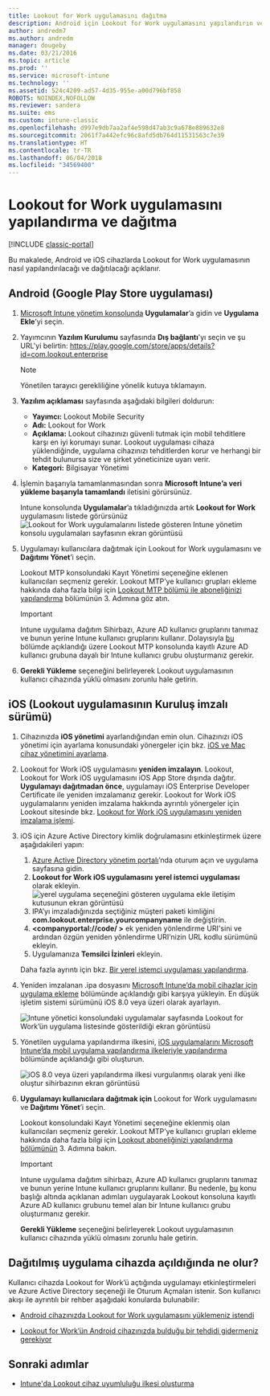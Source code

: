 ```yaml
---
title: Lookout for Work uygulamasını dağıtma
description: Android için Lookout for Work uygulamasını yapılandırın ve dağıtın.
author: andredm7
ms.author: andredm
manager: dougeby
ms.date: 03/21/2016
ms.topic: article
ms.prod: ''
ms.service: microsoft-intune
ms.technology: ''
ms.assetid: 524c4209-ad57-4d35-955e-a00d796bf858
ROBOTS: NOINDEX,NOFOLLOW
ms.reviewer: sandera
ms.suite: ems
ms.custom: intune-classic
ms.openlocfilehash: d997e9db7aa2af4e598d47ab3c9a678e889632e8
ms.sourcegitcommit: 2061f7a442efc96c8afd5db764d11531563c7e39
ms.translationtype: HT
ms.contentlocale: tr-TR
ms.lasthandoff: 06/04/2018
ms.locfileid: "34569400"
---
```

# <a name="configure-and-deploy-lookout-for-work-app"></a>Lookout for Work uygulamasını yapılandırma ve dağıtma

[!INCLUDE [classic-portal](../includes/classic-portal.md)]

Bu makalede, Android ve iOS cihazlarda Lookout for Work uygulamasının nasıl yapılandırılacağı ve dağıtılacağı açıklanır.

## <a name="android-google-play-store-app"></a>Android (Google Play Store uygulaması)

1. [Microsoft Intune yönetim konsolunda](https://manage.microsoft.com) **Uygulamalar**’a gidin ve **Uygulama Ekle**’yi seçin.
2. Yayımcının **Yazılım Kurulumu** sayfasında **Dış bağlantı**'yı seçin ve şu URL'yi belirtin: https://play.google.com/store/apps/details?id=com.lookout.enterprise
   >[!NOTE]
   >Yönetilen tarayıcı gerekliliğine yönelik kutuya tıklamayın.

3. **Yazılım açıklaması** sayfasında aşağıdaki bilgileri doldurun:
   * **Yayımcı:** Lookout Mobile Security
   * **Adı:**   Lookout for Work
   * **Açıklama:**  Lookout cihazınızı güvenli tutmak için mobil tehditlere karşı en iyi korumayı sunar. Lookout uygulaması cihaza yüklendiğinde, uygulama cihazınızı tehditlerden korur ve herhangi bir tehdit bulunursa size ve şirket yöneticinize uyarı verir.
   * **Kategori:** Bilgisayar Yönetimi

4. İşlemin başarıyla tamamlanmasından sonra **Microsoft Intune’a veri yükleme başarıyla tamamlandı** iletisini görürsünüz.

   Intune konsolunda **Uygulamalar**’a tıkladığınızda artık **Lookout for Work** uygulamasını listede görürsünüz ![Lookout for Work uygulamalarını listede gösteren Intune yönetim konsolu uygulamaları sayfasının ekran görüntüsü](../media/mtp/lookout-app-listed-intune-console.png)

5. Uygulamayı kullanıcılara dağıtmak için Lookout for Work uygulamasını ve **Dağıtımı Yönet**’i seçin.

   Lookout MTP konsolundaki Kayıt Yönetimi seçeneğine eklenen kullanıcıları seçmeniz gerekir.  Lookout MTP’ye kullanıcı grupları ekleme hakkında daha fazla bilgi için [Lookout MTP bölümü ile aboneliğinizi yapılandırma](configure-deploy-lookout-for-work-app.md) bölümünün 3. Adımına göz atın.

   >[!IMPORTANT]
   > Intune uygulama dağıtım Sihirbazı, Azure AD kullanıcı gruplarını tanımaz ve bunun yerine Intune kullanıcı gruplarını kullanır. Dolayısıyla [bu](plan-your-user-and-device-groups.md) bölümde açıklandığı üzere Lookout MTP konsolunda kayıtlı Azure AD kullanıcı grubuna dayalı bir Intune kullanıcı grubu oluşturmanız gerekir.

6. **Gerekli Yükleme** seçeneğini belirleyerek Lookout uygulamasının kullanıcı cihazında yüklü olmasını zorunlu hale getirin.

## <a name="ios-enterprise-signed-version-of-lookout-app"></a>iOS (Lookout uygulamasının Kuruluş imzalı sürümü)

1. Cihazınızda **iOS yönetimi** ayarlandığından emin olun. Cihazınızı iOS yönetimi için ayarlama konusundaki yönergeler için bkz. [iOS ve Mac cihaz yönetimini ayarlama](set-up-ios-and-mac-management-with-microsoft-intune.md).

2. Lookout for Work iOS uygulamasını **yeniden imzalayın**. Lookout, Lookout for Work iOS uygulamasını iOS App Store dışında dağıtır. **Uygulamayı dağıtmadan önce**, uygulamayı iOS Enterprise Developer Certificate ile yeniden imzalamanız gerekir. Lookout for Work iOS uygulamalarını yeniden imzalama hakkında ayrıntılı yönergeler için Lookout sitesinde bkz. [Lookout for Work iOS uygulamasını yeniden imzalama işlemi](https://personal.support.lookout.com/hc/articles/114094038714).

3. iOS için Azure Active Directory kimlik doğrulamasını etkinleştirmek üzere aşağıdakileri yapın:
   1.  [Azure Active Directory yönetim portalı](https://manage.windowsazure.com)’nda oturum açın ve uygulama sayfasına gidin.
   2.  **Lookout for Work iOS uygulamasını** **yerel istemci uygulaması** olarak ekleyin.
   ![yerel uygulama seçeneğini gösteren uygulama ekle iletişim kutusunun ekran görüntüsü](../media/mtp/aad-add-app.png)
   3. IPA’yı imzaladığınızda seçtiğiniz müşteri paketi kimliğini **com.lookout.enterprise.yourcompanyname** ile değiştirin.
   4.  **&lt;companyportal://code/ >** ek yeniden yönlendirme URI'sini ve ardından özgün yeniden yönlendirme URI’nizin URL kodlu sürümünü ekleyin.
   5.  Uygulamanıza **Temsilci İzinleri** ekleyin.

   Daha fazla ayrıntı için bkz. [Bir yerel istemci uygulaması yapılandırma](https://azure.microsoft.com/documentation/articles/app-service-mobile-how-to-configure-active-directory-authentication/#optional-configure-a-native-client-application).

4. Yeniden imzalanan .ipa dosyasını [Microsoft Intune’da mobil cihazlar için uygulama ekleme](/intune-classic/deploy-use/add-apps-for-mobile-devices-in-microsoft-intune) bölümünde açıklandığı gibi karşıya yükleyin. En düşük işletim sistemi sürümünü iOS 8.0 veya üzeri olarak ayarlayın.

   ![Intune yönetici konsolundaki uygulamalar sayfasında Lookout for Work’ün uygulama listesinde gösterildiği ekran görüntüsü](../media/mtp/ios-app-uploaded-intune.png)

5. Yönetilen uygulama yapılandırma ilkesini, [iOS uygulamalarını Microsoft Intune’da mobil uygulama yapılandırma ilkeleriyle yapılandırma](/intune-classic/deploy-use/configure-ios-apps-with-mobile-app-configuration-policies-in-microsoft-intune) bölümünde açıklandığı gibi oluşturun.

   ![iOS 8.0 veya üzeri yapılandırma ilkesi vurgulanmış olarak yeni ilke oluştur sihirbazının ekran görüntüsü](../media/mtp/ios-app-config.png)

6. **Uygulamayı kullanıcılara dağıtmak için** Lookout for Work uygulamasını ve **Dağıtımı Yönet**’i seçin.

   Lookout konsolundaki Kayıt Yönetimi seçeneğine eklenmiş olan kullanıcıları seçmeniz gerekir.  Lookout MTP’ye kullanıcı grupları ekleme hakkında daha fazla bilgi için [Lookout aboneliğinizi yapılandırma bölümünün](https://docs.microsoft.com/sccm/protect/deploy-use/configure-and-deploy-lookout-for-work-apps) 3. Adımına bakın.

   >[!IMPORTANT]
   > Intune uygulama dağıtım sihirbazı, Azure AD kullanıcı gruplarını tanımaz ve bunun yerine Intune kullanıcı gruplarını kullanır. Bu nedenle, [bu](plan-your-user-and-device-groups.md) konu başlığı altında açıklanan adımları uygulayarak Lookout konsoluna kayıtlı Azure AD kullanıcı grubunu temel alan bir Intune kullanıcı grubu oluşturmanız gerekir.

   **Gerekli Yükleme** seçeneğini belirleyerek Lookout uygulamasının kullanıcı cihazında yüklü olmasını zorunlu hale getirin.

## <a name="what-happens-when-the-deployed-app-is-opened-on-the-device"></a>Dağıtılmış uygulama cihazda açıldığında ne olur? 
Kullanıcı cihazda Lookout for Work’ü açtığında uygulamayı etkinleştirmeleri ve Azure Active Directory seçeneği ile Oturum Açmaları istenir. Son kullanıcı akışı ile ayrıntılı bir rehber aşağıdaki konularda bulunabilir:

* [Android cihazınızda Lookout for Work uygulamasını yüklemeniz istendi](https://docs.microsoft.com/intune-user-help/you-are-prompted-to-install-lookout-for-work-android)
    
* [Lookout for Work’ün Android cihazınızda bulduğu bir tehdidi gidermeniz gerekiyor](https://docs.microsoft.com/intune-user-help/you-need-to-resolve-a-threat-found-by-lookout-for-work-android)

## <a name="next-steps"></a>Sonraki adımlar
* [Intune'da Lookout cihaz uyumluluğu ilkesi oluşturma](https://docs.microsoft.com/sccm/protect/deploy-use/enable-device-threat-protection-rule-compliance-policy)
